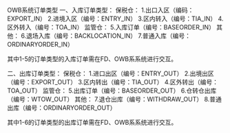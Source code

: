 OWB系统订单类型
一、入库订单类型：
保税仓：
1.出口入区（编码：EXPORT_IN）
2.进境入区（编号：ENTRY_IN）
3.区内转入（编号：TIA_IN）
4.区外转入（编号：TOA_IN）
监管仓：
5.入库订单（编号：BASEORDER_IN）
其他：
6.退场入库（编号：BACKLOCATION_IN）
7.普通入库（编号：ORDINARYORDER_IN）

其中1-5的订单类型的入库订单需在FD、OWB系系统进行交互。

二、出库订单类型：
保税仓：
1.进口出区（编号：ENTRY_OUT）
2.出境出区（编号：EXPORT_OUT）
3.区内转出（编号：TIA_OUT）
4.区外转出（编号：TOA_OUT）
监管仓：
5.出库订单（编号：BASEORDER_OUT）
6.仓转仓出库（编号：WTOW_OUT）
其他：
7.退仓出库（编号：WITHDRAW_OUT）
8.普通出库（编号：ORDINARYORDER_OUT）

其中1-6的订单类型的出库订单需在FD、OWB系系统进行交互。

